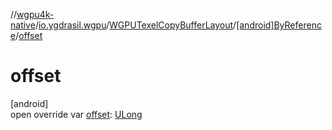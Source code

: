//[wgpu4k-native](../../../../index.md)/[io.ygdrasil.wgpu](../../index.md)/[WGPUTexelCopyBufferLayout](../index.md)/[[android]ByReference](index.md)/[offset](offset.md)

# offset

[android]\
open override var [offset](offset.md): [ULong](https://kotlinlang.org/api/core/kotlin-stdlib/kotlin/-u-long/index.html)